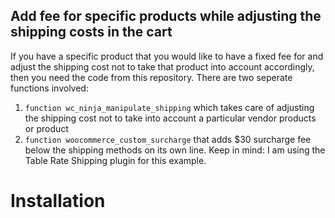 ## Add fee for specific products while adjusting the shipping costs in the cart ## 
If you have a specific product that you would like to have a fixed fee for and adjust the shipping cost not to take that product into account accordingly, then you need the code from this repository. There are two seperate functions involved: 
1. `function wc_ninja_manipulate_shipping` which takes care of adjusting the shipping cost not to take into account a particular vendor products or product
2. `function woocommerce_custom_surcharge` that adds $30 surcharge fee below the shipping methods on its own line.
Keep in mind: I am using the Table Rate Shipping plugin for this example.

# Installation #
